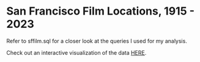 # San Francisco Film Locations, 1915 - 2023

Refer to sffilm.sql for a closer look at the queries I used for my analysis.

Check out an interactive visualization of the data [HERE](https://public.tableau.com/app/profile/katelyn.mueller.mclean/viz/SanFranciscoFilmingLocations/Dashboard1).
